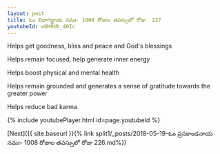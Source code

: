 ```yaml
---
layout: post
title: ఓం విభాగజ్ఞాయ నమః- 1008 రోజుల తపస్సులో రోజు  227
youtubeId: wUH9Uh_40Ic
---
```

 
 
Helps get goodness, bliss and peace and God's blessings
 
Helps remain focused, help generate inner energy 
 
Helps boost physical and mental health 
 
Helps remain grounded and generates a sense of gratitude towards the greater power 
 
Helps reduce bad karma
 
 
 
 


{% include youtubePlayer.html id=page.youtubeId %}
 
[Next]({{ site.baseurl }}{% link  split1/_posts/2018-05-19-ఓం ప్రసకాండనాయ నమః- 1008 రోజుల తపస్సులో రోజు  226.md%})
 

